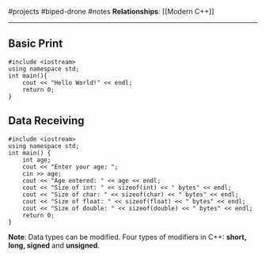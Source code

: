 #projects #biped-drone #notes 
**Relationships**: [[Modern C++]]
___
## Basic Print
~~~
#include <iostream>
using namespace std;
int main(){
	cout << "Hello World!" << endl;
	return 0;
}
~~~
## Data Receiving
~~~
#include <iostream>
using namespace std;
int main() {
	int age;
	cout << "Enter your age: ";
	cin >> age;
	cout << "Age entered: " << age << endl;
	cout << "Size of int: " << sizeof(int) << " bytes" << endl;
	cout << "Size of char: " << sizeof(char) << " bytes" << endl;
	cout << "Size of float: " << sizeof(float) << " bytes" << endl;
	cout << "Size of double: " << sizeof(double) << " bytes" << endl;
	return 0;
}
~~~
**Note**: Data types can be modified. Four types of modifiers in C++: **short, long, signed** and **unsigned**. 